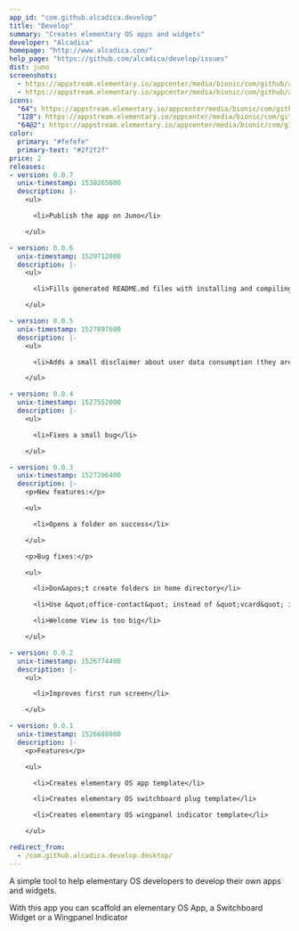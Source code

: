 ```yaml
---
app_id: "com.github.alcadica.develop"
title: "Develop"
summary: "Creates elementary OS apps and widgets"
developer: "Alcadica"
homepage: "http://www.alcadica.com/"
help_page: "https://github.com/alcadica/develop/issues"
dist: juno
screenshots:
  - https://appstream.elementary.io/appcenter/media/bionic/com/github/alcadica.develop/DDD4BBE469C48C80BC4979652117A94F/screenshots/image-1_orig.png
  - https://appstream.elementary.io/appcenter/media/bionic/com/github/alcadica.develop/DDD4BBE469C48C80BC4979652117A94F/screenshots/image-2_orig.png
icons:
  "64": https://appstream.elementary.io/appcenter/media/bionic/com/github/alcadica.develop/DDD4BBE469C48C80BC4979652117A94F/icons/64x64/com.github.alcadica.develop_com.github.alcadica.develop.png
  "128": https://appstream.elementary.io/appcenter/media/bionic/com/github/alcadica.develop/DDD4BBE469C48C80BC4979652117A94F/icons/128x128/com.github.alcadica.develop_com.github.alcadica.develop.png
  "64@2": https://appstream.elementary.io/appcenter/media/bionic/com/github/alcadica.develop/DDD4BBE469C48C80BC4979652117A94F/icons/64x64@2/com.github.alcadica.develop_com.github.alcadica.develop.png
color:
  primary: "#fefefe"
  primary-text: "#2f2f2f"
price: 2
releases:
- version: 0.0.7
  unix-timestamp: 1538265600
  description: |-
    <ul>

      <li>Publish the app on Juno</li>

    </ul>

- version: 0.0.6
  unix-timestamp: 1529712000
  description: |-
    <ul>

      <li>Fills generated README.md files with installing and compiling instructions</li>

    </ul>

- version: 0.0.5
  unix-timestamp: 1527897600
  description: |-
    <ul>

      <li>Adds a small disclaimer about user data consumption (they are not saved on a server)</li>

    </ul>

- version: 0.0.4
  unix-timestamp: 1527552000
  description: |-
    <ul>

      <li>Fixes a small bug</li>

    </ul>

- version: 0.0.3
  unix-timestamp: 1527206400
  description: |-
    <p>New features:</p>

    <ul>

      <li>Opens a folder on success</li>

    </ul>

    <p>Bug fixes:</p>

    <ul>

      <li>Don&apos;t create folders in home directory</li>

      <li>Use &quot;office-contact&quot; instead of &quot;vcard&quot; icon</li>

      <li>Welcome View is too big</li>

    </ul>

- version: 0.0.2
  unix-timestamp: 1526774400
  description: |-
    <ul>

      <li>Improves first run screen</li>

    </ul>

- version: 0.0.1
  unix-timestamp: 1526688000
  description: |-
    <p>Features</p>

    <ul>

      <li>Creates elementary OS app template</li>

      <li>Creates elementary OS switchboard plug template</li>

      <li>Creates elementary OS wingpanel indicator template</li>

    </ul>

redirect_from:
  - /com.github.alcadica.develop.desktop/
---
```

<p>A simple tool to help elementary OS developers to develop their own apps and widgets.</p>
<p>With this app you can scaffold an elementary OS App, a Switchboard Widget or a Wingpanel Indicator</p>
